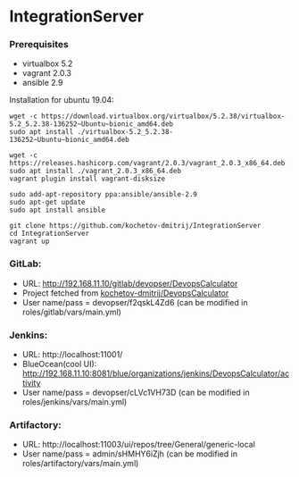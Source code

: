 # IntegrationServer

### Prerequisites
- virtualbox 5.2
- vagrant 2.0.3
- ansible 2.9

Installation for ubuntu 19.04:
```
wget -c https://download.virtualbox.org/virtualbox/5.2.38/virtualbox-5.2_5.2.38-136252~Ubuntu~bionic_amd64.deb
sudo apt install ./virtualbox-5.2_5.2.38-136252~Ubuntu~bionic_amd64.deb

wget -c https://releases.hashicorp.com/vagrant/2.0.3/vagrant_2.0.3_x86_64.deb
sudo apt install ./vagrant_2.0.3_x86_64.deb
vagrant plugin install vagrant-disksize

sudo add-apt-repository ppa:ansible/ansible-2.9
sudo apt-get update
sudo apt install ansible

git clone https://github.com/kochetov-dmitrij/IntegrationServer
cd IntegrationServer
vagrant up
```

### GitLab: 
- URL: http://192.168.11.10/gitlab/devopser/DevopsCalculator
- Project fetched from [kochetov-dmitrij/DevopsCalculator](https://github.com/kochetov-dmitrij/DevopsCalculator)
- User name/pass = devopser/f2qskL4Zd6 (can be modified in roles/gitlab/vars/main.yml)

### Jenkins:
- URL: http://localhost:11001/
- BlueOcean(cool UI): http://192.168.11.10:8081/blue/organizations/jenkins/DevopsCalculator/activity 
- User name/pass = devopser/cLVc1VH73D (can be modified in roles/jenkins/vars/main.yml)

### Artifactory:
- URL: http://localhost:11003/ui/repos/tree/General/generic-local
- User name/pass = admin/sHMHY6iZjh (can be modified in roles/artifactory/vars/main.yml)
